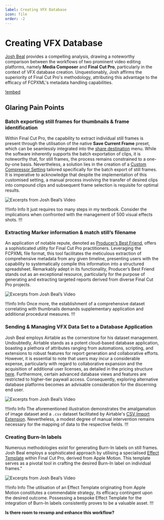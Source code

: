 ```yaml
---
label: Creating VFX Database
icon: file
order: -2
---
```

# Creating VFX Database

[Josh Beal](https://twitter.com/jbkilty) provides a compelling analysis, drawing a noteworthy comparison between the workflows of two prominent video editing platforms, namely **Media Composer** and **Final Cut Pro**, particularly in the context of VFX database creation. Unquestionably, Josh affirms the superiority of Final Cut Pro's methodology, attributing this advantage to the efficacy of FCPXML's metadata handling capabilities.

[!embed](https://www.youtube.com/watch?v=Md-hNTzr5UE)

## Glaring Pain Points

### Batch exporting still frames for thumbnails & frame identification

Within Final Cut Pro, the capability to extract individual still frames is present through the utilisation of the native **Save Current Frame** preset, which can be seamlessly integrated into the [share destination](https://support.apple.com/en-sg/guide/final-cut-pro/ver9fd008a21/mac) menu. While the software inherently supports the batch exportation of clips, it is noteworthy that, for still frames, the process remains constrained to a one-by-one basis. Nevertheless, a solution lies in the creation of a [Custom Compressor Setting](https://support.apple.com/en-sg/guide/compressor/cpsr52823a16/mac) tailored specifically for the batch export of still frames. It is imperative to acknowledge that despite the implementation of this customised setting, a manual process involving the transfer of desired clips into compound clips and subsequent frame selection is requisite for optimal results.

![Excerpts from Josh Beal’s Video](/assets/jb-batch_export_still_frames.gif)

!!!info Info
It just requires too many steps in my textbook. Consider the implications when confronted with the management of 500 visual effects shots.
!!!

### Extracting Marker information & match still’s filename

An application of notable repute, denoted as [Producer’s Best Friend](https://intelligentassistance.com/producer-s-best-friend.html), offers a sophisticated utility for Final Cut Pro practitioners. Leveraging the FCPXML file format, this tool facilitates the meticulous extraction of comprehensive metadata from any given timeline, presenting users with the capability to systematically compile this information into a structured spreadsheet. Remarkably adept in its functionality, Producer’s Best Friend stands out as an exceptional resource, particularly for the purpose of generating and extracting targeted reports derived from diverse Final Cut Pro projects.

![Excerpts from Josh Beal’s Video](/assets/jb-extract_metadata.gif)

!!!info Info
Once more, the establishment of a comprehensive dataset correlating with thumbnails demands supplementary application and additional procedural measures.
!!!

### Sending & Managing VFX Data Set to a Database Application

Josh Beal employs Airtable as the cornerstone for his dataset management. Undoubtedly, Airtable stands as a potent cloud-based database application, boasting a plethora of attributes ranging from automations, scripting, and extensions to robust features for report generation and collaborative efforts. However, it is essential to note that users may incur a considerable expense, particularly with regard to collaborative expansion and the acquisition of additional user licenses, as detailed in the pricing structure [here](https://www.airtable.com/pricing). Furthermore, certain advanced database views and features are restricted to higher-tier paywall access. Consequently, exploring alternative database platforms becomes an advisable consideration for the discerning end user.

![Excerpts from Josh Beal’s Video](/assets/jb-airtable_database.gif)

!!!info Info
The aforementioned illustration demonstrates the amalgamation of image dataset and a `.csv` dataset facilitated by Airtable's [CSV Import Extension](https://support.airtable.com/docs/csv-import-extension). Nevertheless, a modest degree of manual intervention remains necessary for the mapping of data to the respective fields.
!!!

### Creating Burn-In labels

Numerous methodologies exist for generating Burn-In labels on still frames. Josh Beal employs a sophisticated approach by utilising a specialised [Effect Template](https://support.apple.com/en-sg/guide/motion/motn141bbb1f/mac) within Final Cut Pro, derived from Apple Motion. This template serves as a pivotal tool in crafting the desired Burn-In label on individual frames."

![Excerpts from Josh Beal’s Video](/assets/jb-burn-ins.gif)

!!!info Info
The utilisation of an Effect Template originating from Apple Motion constitutes a commendable strategy, its efficacy contingent upon the desired outcome. Possessing a bespoke Effect Template for the integration of Burn-In labels consistently proves to be a valuable asset.
!!!

**Is there room to revamp and enhance this workflow?**